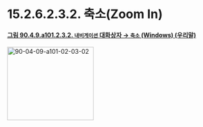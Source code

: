 # 15.2.6.2.3.2. 축소(Zoom In)

<a id="90-04-09-a101-02-03-02"></a>

#### [그림 90.4.9.a101.2.3.2. `내비게이션` 대화상자 → `축소` (Windows) (우리말)](./90-04-0009-navigation.md#90-04-09-a101-02-03-02)
<img width="200" height="170" alt="90-04-09-a101-02-03-02" src="https://github.com/wonder13662/gimp/assets/15767104/13d6765d-68db-4c93-8dbc-1c13be3c1152" />
